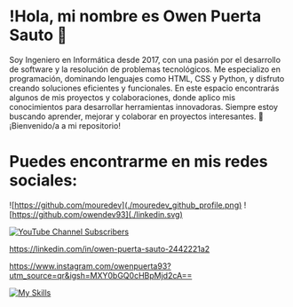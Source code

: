 # !Hola, mi nombre es Owen Puerta Sauto 👋

Soy Ingeniero en Informática desde 2017, con una pasión por el desarrollo de software y la resolución de problemas tecnológicos. Me especializo en programación, dominando lenguajes como HTML, CSS y Python, y disfruto creando soluciones eficientes y funcionales. En este espacio encontrarás algunos de mis proyectos y colaboraciones, donde aplico mis conocimientos para desarrollar herramientas innovadoras. Siempre estoy buscando aprender, mejorar y colaborar en proyectos interesantes. 🚀 ¡Bienvenido/a a mi repositorio!

# Puedes encontrarme en mis redes sociales:

![https://github.com/mouredev](./mouredev_github_profile.png)
![https://github.com/owendev93](./linkedin.svg)


[![YouTube Channel Subscribers](https://img.icons8.com/color/48/FFFFFF/facebook-new.png)](https://youtube.com/mouredevapps?sub_confirmation=1)

https://linkedin.com/in/owen-puerta-sauto-2442221a2

https://www.instagram.com/owenpuerta93?utm_source=qr&igsh=MXY0bGQ0cHBpMjd2cA==

[![My Skills](https://skillicons.dev/icons?i=js,html,css,wasm)](https://skillicons.dev)


